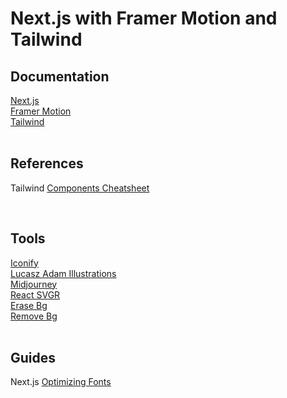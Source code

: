 # Next.js with Framer Motion and Tailwind

## Documentation

[Next.js](https://nextjs.org/)<br>
[Framer Motion](https://www.framer.com/motion/)<br>
[Tailwind](https://tailwindcss.com/)<br>
<br>

## References

Tailwind [Components Cheatsheet](https://tailwindcomponents.com/cheatsheet/)<br>

<br>

## Tools

[Iconify](https://iconify.design/)<br>
[Lucasz Adam Illustrations](https://lukaszadam.com/illustrations)<br>
[Midjourney](https://www.midjourney.com/home/?callbackUrl=%2Fapp%2F)<br>
[React SVGR](https://react-svgr.com/)<br>
[Erase Bg](https://www.erase.bg)<br>
[Remove Bg](https://www.remove.bg)<br>
<br>

## Guides

Next.js [Optimizing Fonts](https://nextjs.org/docs/basic-features/font-optimization)<br>
<br>

<!-- Left Off: 01:12:14 -->
<!-- https://www.youtube.com/watch?v=Yw7yWHigGKI -->
<!-- https://github.com/codebucks27/Next.js-Developer-Portfolio-Starter-Code -->
